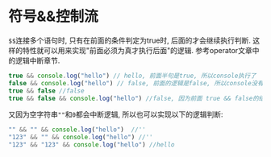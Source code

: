 

# 符号&&控制流


`$$`连接多个语句时, 只有在前面的条件判定为true时, 后面的才会继续执行判断. 这样的特性就可以用来实现"前面必须为真才执行后面"的逻辑. 参考operator文章中的逻辑中断章节.

```js
true && console.log("hello") // hello, 前面半句是true, 所以console执行了
false && console.log("hello") // false, 前面的逻辑是false, 所以console没有执行
true && false //false
true && false && console.log("hello") //false, 因为前面 true && false的结果为false, 所以后面没有执行
```
又因为空字符串`""`和`0`都会中断逻辑, 所以也可以实现以下的逻辑判断:
```js
"" && "" && console.log("hello")  //''
"123" && "" && console.log("hello") //''
"123" && "123" && console.log("hello") //hello
```
